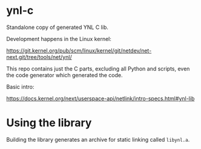 # ynl-c

Standalone copy of generated YNL C lib.

Development happens in the Linux kernel:

https://git.kernel.org/pub/scm/linux/kernel/git/netdev/net-next.git/tree/tools/net/ynl/

This repo contains just the C parts, excluding all Python and
scripts, even the code generator which generated the code.

Basic intro:

https://docs.kernel.org/next/userspace-api/netlink/intro-specs.html#ynl-lib

Using the library
=================

Building the library generates an archive for static linking called
``libynl.a``.

